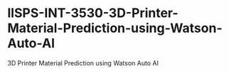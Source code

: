 # llSPS-INT-3530-3D-Printer-Material-Prediction-using-Watson-Auto-AI
3D Printer Material Prediction using Watson Auto AI
